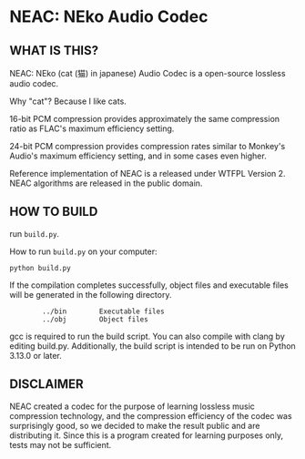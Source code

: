 # NEAC: NEko Audio Codec

## WHAT IS THIS?
NEAC: NEko (cat (猫) in japanese) Audio Codec is a open-source lossless audio codec.

Why "cat"? Because I like cats.

16-bit PCM compression provides approximately the same compression ratio as 
FLAC's maximum efficiency setting.

24-bit PCM compression provides compression rates similar to Monkey's Audio's
maximum efficiency setting, and in some cases even higher.

Reference implementation of NEAC is a released under WTFPL Version 2. 
NEAC algorithms are released in the public domain. 

## HOW TO BUILD
run ``build.py``.

How to run ``build.py`` on your computer:
```
python build.py
```

If the compilation completes successfully, object files and executable files will be generated in the following directory.

```
        ../bin        Executable files
        ../obj        Object files
```

gcc is required to run the build script. You can also compile with clang by editing build.py.
Additionally, the build script is intended to be run on Python 3.13.0 or later.

## DISCLAIMER
NEAC created a codec for the purpose of learning lossless music compression technology,
and the compression efficiency of the codec was surprisingly good, so we decided to make
the result public and are distributing it. Since this is a program created for learning
purposes only, tests may not be sufficient.